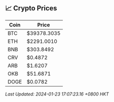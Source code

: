 ## 📈 Crypto Prices

| Coin | Price |
| ---- | ----- |
| BTC | $39378.3035 |
| ETH | $2291.0010 |
| BNB | $303.8492 |
| CRV | $0.4872 |
| ARB | $1.6207 |
| OKB | $51.6871 |
| DOGE | $0.0782 |

_Last Updated: 2024-01-23 17:07:23.16 +0800 HKT_